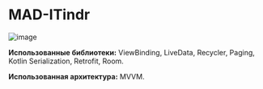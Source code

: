 # MAD-ITindr

![image](https://user-images.githubusercontent.com/76617495/168421475-8f932ddb-0a1f-49ac-a8aa-cffe34617379.png)

**Использованные библиотеки:** ViewBinding, LiveData, Recycler, Paging, Kotlin Serialization, Retrofit, Room.

**Использованная архитектура:** MVVM.
